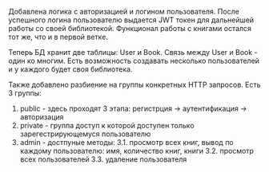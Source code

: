 Добавлена логика с авторизацией и логином пользователя. 
После успешного логина пользователю выдается JWT токен для дальнейшей работы со своей библиотекой.
Функционал работы с книгами остался тот же, что и в первой ветке.

Теперь БД хранит две таблицы: User и Book.
Связь между User и Book - один ко многим.
Есть возможность создавать несколько пользователей и у каждого будет своя библиотека.

Также добавлено разбиение на группы конкретных HTTP запросов.
Есть 3 группы:
1. public - здесь проходят 3 этапа: регистрция -> аутентификация -> авторизация
2. private - группа доступ к которой доступен только зарегестрирующемуся пользователю
3. admin - достпуные методы:
  3.1. просмотр всех книг, вывод по каждому пользователю: имя, количество книг, книги
  3.2. просмотр всех пользователей
  3.3. удаление пользователя
